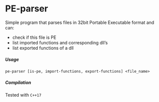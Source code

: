 # PE-parser

Simple program that parses files in 32bit Portable Executable format and can:

- check if this file is PE
- list imported functions and corresponding dll’s
- list exported functions of a dll

##### Usage

```
pe-parser [is-pe, import-functions, export-functions] <file_name>
```

##### Compilation

Tested with `C++17`


